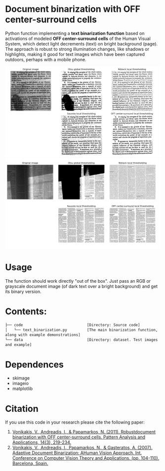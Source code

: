 # Document binarization with OFF center-surround cells
Python function implementing a **text binarization function** based on activations of modeled **OFF center-surround cells** of the Human Visual System, which detect light decrements (text) on bright background (page). The approach is robust to strong illumination changes, like shadows or highlights, making it good for text images which have been captured outdoors, perhaps with a mobile phone. 

![example1](data/example1.png "example1")
![example2](data/example2.png "example2")

# Usage
The function should work directly "out of the box". Just pass an RGB or grayscale document image (of dark text over a bright background) and get its binary version. 


# Contents:
```tree
├── code                             [Directory: Source code]
│   └── text_binarization.py         [The main binarization function, along with example demonstrations] 
└── data                             [Directory: dataset. Test images and example]
```


# Dependences
- skimage
- imageio
- matplotlib


# Citation
If you use this code in your research please cite the following paper:
1. [Vonikakis, V., Andreadis, I., & Papamarkos, N. (2011). Robustdocument binarization with OFF center-surround cells. Pattern Analysis and Applications, 14(3), 219-234.](https://www.researchgate.net/publication/226333284_Robust_document_binarization_with_OFF_center-surround_cells)
2. [Vonikakis, V., Andreadis, I., Papamarkos, N., & Gasteratos, A. (2007). Adaptive Document Binarization: AHuman Vision Approach. Int. Conference on Computer Vision Theory and Applications. (pp. 104-110). Barcelona, Spain.](https://www.researchgate.net/publication/221415249_Adaptive_document_binarization_A_human_vision_approach)
